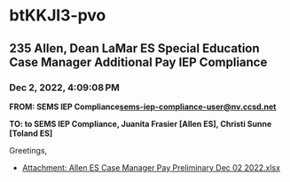 # btKKJl3-pvo
## 235 Allen, Dean LaMar ES Special Education Case Manager Additional Pay IEP Compliance
### Dec 2, 2022, 4:09:08 PM
**FROM: SEMS IEP Compliance<sems-iep-compliance-user@nv.ccsd.net>**

**TO: to SEMS IEP Compliance, Juanita Frasier [Allen ES], Christi Sunne [Toland ES]**


Greetings, 





* [Attachment: Allen ES Case Manager Pay Preliminary Dec 02 2022.xlsx](btKKJl3-pvo-attachment-1.xlsx)
